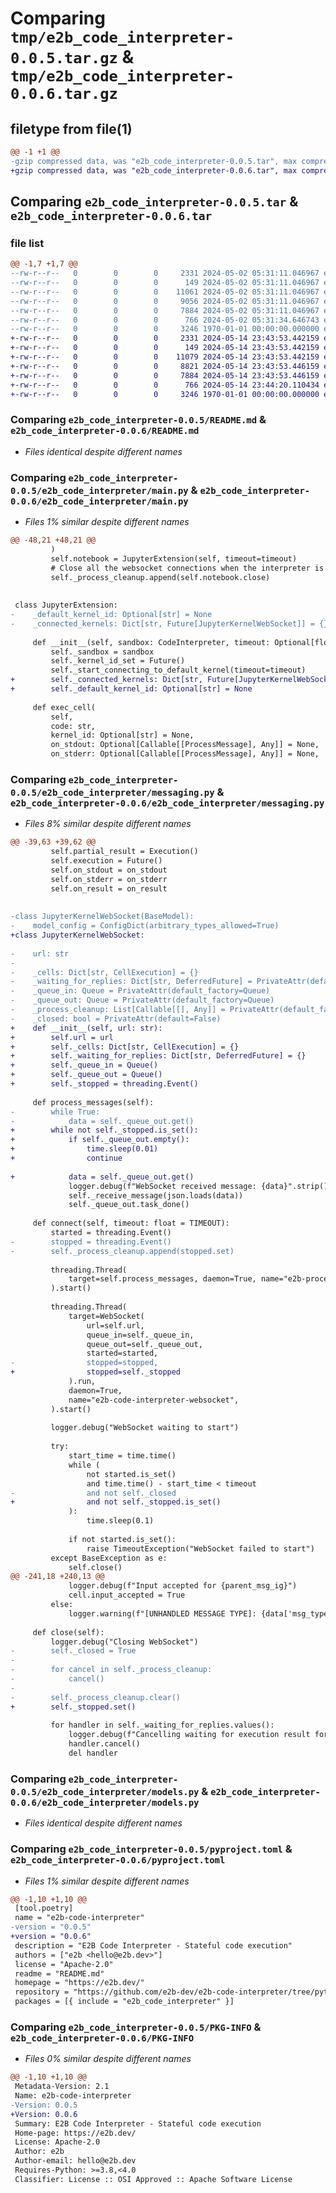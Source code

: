# Comparing `tmp/e2b_code_interpreter-0.0.5.tar.gz` & `tmp/e2b_code_interpreter-0.0.6.tar.gz`

## filetype from file(1)

```diff
@@ -1 +1 @@
-gzip compressed data, was "e2b_code_interpreter-0.0.5.tar", max compression
+gzip compressed data, was "e2b_code_interpreter-0.0.6.tar", max compression
```

## Comparing `e2b_code_interpreter-0.0.5.tar` & `e2b_code_interpreter-0.0.6.tar`

### file list

```diff
@@ -1,7 +1,7 @@
--rw-r--r--   0        0        0     2331 2024-05-02 05:31:11.046967 e2b_code_interpreter-0.0.5/README.md
--rw-r--r--   0        0        0      149 2024-05-02 05:31:11.046967 e2b_code_interpreter-0.0.5/e2b_code_interpreter/__init__.py
--rw-r--r--   0        0        0    11061 2024-05-02 05:31:11.046967 e2b_code_interpreter-0.0.5/e2b_code_interpreter/main.py
--rw-r--r--   0        0        0     9056 2024-05-02 05:31:11.046967 e2b_code_interpreter-0.0.5/e2b_code_interpreter/messaging.py
--rw-r--r--   0        0        0     7884 2024-05-02 05:31:11.046967 e2b_code_interpreter-0.0.5/e2b_code_interpreter/models.py
--rw-r--r--   0        0        0      766 2024-05-02 05:31:34.646743 e2b_code_interpreter-0.0.5/pyproject.toml
--rw-r--r--   0        0        0     3246 1970-01-01 00:00:00.000000 e2b_code_interpreter-0.0.5/PKG-INFO
+-rw-r--r--   0        0        0     2331 2024-05-14 23:43:53.442159 e2b_code_interpreter-0.0.6/README.md
+-rw-r--r--   0        0        0      149 2024-05-14 23:43:53.442159 e2b_code_interpreter-0.0.6/e2b_code_interpreter/__init__.py
+-rw-r--r--   0        0        0    11079 2024-05-14 23:43:53.442159 e2b_code_interpreter-0.0.6/e2b_code_interpreter/main.py
+-rw-r--r--   0        0        0     8821 2024-05-14 23:43:53.446159 e2b_code_interpreter-0.0.6/e2b_code_interpreter/messaging.py
+-rw-r--r--   0        0        0     7884 2024-05-14 23:43:53.446159 e2b_code_interpreter-0.0.6/e2b_code_interpreter/models.py
+-rw-r--r--   0        0        0      766 2024-05-14 23:44:20.110434 e2b_code_interpreter-0.0.6/pyproject.toml
+-rw-r--r--   0        0        0     3246 1970-01-01 00:00:00.000000 e2b_code_interpreter-0.0.6/PKG-INFO
```

### Comparing `e2b_code_interpreter-0.0.5/README.md` & `e2b_code_interpreter-0.0.6/README.md`

 * *Files identical despite different names*

### Comparing `e2b_code_interpreter-0.0.5/e2b_code_interpreter/main.py` & `e2b_code_interpreter-0.0.6/e2b_code_interpreter/main.py`

 * *Files 1% similar despite different names*

```diff
@@ -48,21 +48,21 @@
         )
         self.notebook = JupyterExtension(self, timeout=timeout)
         # Close all the websocket connections when the interpreter is closed
         self._process_cleanup.append(self.notebook.close)
 
 
 class JupyterExtension:
-    _default_kernel_id: Optional[str] = None
-    _connected_kernels: Dict[str, Future[JupyterKernelWebSocket]] = {}
 
     def __init__(self, sandbox: CodeInterpreter, timeout: Optional[float] = TIMEOUT):
         self._sandbox = sandbox
         self._kernel_id_set = Future()
         self._start_connecting_to_default_kernel(timeout=timeout)
+        self._connected_kernels: Dict[str, Future[JupyterKernelWebSocket]] = {}
+        self._default_kernel_id: Optional[str] = None
 
     def exec_cell(
         self,
         code: str,
         kernel_id: Optional[str] = None,
         on_stdout: Optional[Callable[[ProcessMessage], Any]] = None,
         on_stderr: Optional[Callable[[ProcessMessage], Any]] = None,
```

### Comparing `e2b_code_interpreter-0.0.5/e2b_code_interpreter/messaging.py` & `e2b_code_interpreter-0.0.6/e2b_code_interpreter/messaging.py`

 * *Files 8% similar despite different names*

```diff
@@ -39,63 +39,62 @@
         self.partial_result = Execution()
         self.execution = Future()
         self.on_stdout = on_stdout
         self.on_stderr = on_stderr
         self.on_result = on_result
 
 
-class JupyterKernelWebSocket(BaseModel):
-    model_config = ConfigDict(arbitrary_types_allowed=True)
+class JupyterKernelWebSocket:
 
-    url: str
-
-    _cells: Dict[str, CellExecution] = {}
-    _waiting_for_replies: Dict[str, DeferredFuture] = PrivateAttr(default_factory=dict)
-    _queue_in: Queue = PrivateAttr(default_factory=Queue)
-    _queue_out: Queue = PrivateAttr(default_factory=Queue)
-    _process_cleanup: List[Callable[[], Any]] = PrivateAttr(default_factory=list)
-    _closed: bool = PrivateAttr(default=False)
+    def __init__(self, url: str):
+        self.url = url
+        self._cells: Dict[str, CellExecution] = {}
+        self._waiting_for_replies: Dict[str, DeferredFuture] = {}
+        self._queue_in = Queue()
+        self._queue_out = Queue()
+        self._stopped = threading.Event()
 
     def process_messages(self):
-        while True:
-            data = self._queue_out.get()
+        while not self._stopped.is_set():
+            if self._queue_out.empty():
+                time.sleep(0.01)
+                continue
 
+            data = self._queue_out.get()
             logger.debug(f"WebSocket received message: {data}".strip())
             self._receive_message(json.loads(data))
             self._queue_out.task_done()
 
     def connect(self, timeout: float = TIMEOUT):
         started = threading.Event()
-        stopped = threading.Event()
-        self._process_cleanup.append(stopped.set)
 
         threading.Thread(
             target=self.process_messages, daemon=True, name="e2b-process-messages"
         ).start()
 
         threading.Thread(
             target=WebSocket(
                 url=self.url,
                 queue_in=self._queue_in,
                 queue_out=self._queue_out,
                 started=started,
-                stopped=stopped,
+                stopped=self._stopped
             ).run,
             daemon=True,
             name="e2b-code-interpreter-websocket",
         ).start()
 
         logger.debug("WebSocket waiting to start")
 
         try:
             start_time = time.time()
             while (
                 not started.is_set()
                 and time.time() - start_time < timeout
-                and not self._closed
+                and not self._stopped.is_set()
             ):
                 time.sleep(0.1)
 
             if not started.is_set():
                 raise TimeoutException("WebSocket failed to start")
         except BaseException as e:
             self.close()
@@ -241,18 +240,13 @@
             logger.debug(f"Input accepted for {parent_msg_ig}")
             cell.input_accepted = True
         else:
             logger.warning(f"[UNHANDLED MESSAGE TYPE]: {data['msg_type']}")
 
     def close(self):
         logger.debug("Closing WebSocket")
-        self._closed = True
-
-        for cancel in self._process_cleanup:
-            cancel()
-
-        self._process_cleanup.clear()
+        self._stopped.set()
 
         for handler in self._waiting_for_replies.values():
             logger.debug(f"Cancelling waiting for execution result for {handler}")
             handler.cancel()
             del handler
```

### Comparing `e2b_code_interpreter-0.0.5/e2b_code_interpreter/models.py` & `e2b_code_interpreter-0.0.6/e2b_code_interpreter/models.py`

 * *Files identical despite different names*

### Comparing `e2b_code_interpreter-0.0.5/pyproject.toml` & `e2b_code_interpreter-0.0.6/pyproject.toml`

 * *Files 1% similar despite different names*

```diff
@@ -1,10 +1,10 @@
 [tool.poetry]
 name = "e2b-code-interpreter"
-version = "0.0.5"
+version = "0.0.6"
 description = "E2B Code Interpreter - Stateful code execution"
 authors = ["e2b <hello@e2b.dev>"]
 license = "Apache-2.0"
 readme = "README.md"
 homepage = "https://e2b.dev/"
 repository = "https://github.com/e2b-dev/e2b-code-interpreter/tree/python"
 packages = [{ include = "e2b_code_interpreter" }]
```

### Comparing `e2b_code_interpreter-0.0.5/PKG-INFO` & `e2b_code_interpreter-0.0.6/PKG-INFO`

 * *Files 0% similar despite different names*

```diff
@@ -1,10 +1,10 @@
 Metadata-Version: 2.1
 Name: e2b-code-interpreter
-Version: 0.0.5
+Version: 0.0.6
 Summary: E2B Code Interpreter - Stateful code execution
 Home-page: https://e2b.dev/
 License: Apache-2.0
 Author: e2b
 Author-email: hello@e2b.dev
 Requires-Python: >=3.8,<4.0
 Classifier: License :: OSI Approved :: Apache Software License
```


